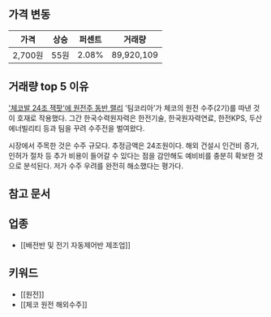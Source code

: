 ## 가격 변동
| 가격     | 상승  | 퍼센트   | 거래량        |
| ------ | --- | ----- | ---------- |
| 2,700원 | 55원 | 2.08% | 89,920,109 |
## 거래량 top 5 이유
['체코발 24조 잭팟'에 원전주 동반 랠리](https://n.news.naver.com/mnews/article/014/0005215633)
'팀코리아'가 체코의 원전 수주(2기)를 따낸 것이 호재로 작용했다. 그간 한국수력원자력은 한전기술, 한국원자력연료, 한전KPS, 두산에너빌리티 등과 팀을 꾸려 수주전을 벌여왔다.  
  
시장에서 주목한 것은 수주 규모다. 추정금액은 24조원이다. 해외 건설시 인건비 증가, 인허가 절차 등 추가 비용이 들어갈 수 있다는 점을 감안해도 예비비를 충분히 확보한 것으로 분석된다. 저가 수주 우려를 완전히 해소했다는 평가다.
## 참고 문서
## 업종
- [[배전반 및 전기 자동제어반 제조업]]
## 키워드
- [[원전]]
- [[체코 원전 해외수주]]
